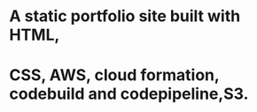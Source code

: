 # A static portfolio site built with HTML, 
# CSS, AWS, cloud formation, codebuild and codepipeline,S3. 


